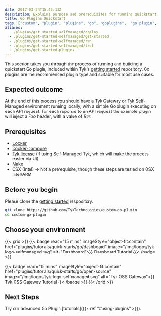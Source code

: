 ```yaml
---
date: 2017-03-24T15:45:13Z
description: Explains purpose and prerequisites for running quickstart Go plugin
title: Go Plugins Quickstart
tags: ["custom", "plugin", "plugins", "go", "goplugins",  "go plugin", "tyk go plugin", "golang plugin"]
aliases:
  - /plugins/get-started-selfmanaged/deploy
  - /plugins/get-started-selfmanaged/get-started
  - /plugins/get-started-selfmanaged/run
  - /plugins/get-started-selfmanaged/test
  - /plugins/get-started-plugins
---
```


This section takes you through the process of running and building a quickstart Go plugin, included within Tyk's [getting started](https://github.com/TykTechnologies/custom-go-plugin) repository. Go plugins are the recommended plugin type and suitable for most use cases.

## Expected outcome

At the end of this process you should have a Tyk Gateway or Tyk Self-Managed environment running locally, with a simple Go plugin executing on each API request. For each reponse to an API request the example plugin will inject a *Foo* header, with a value of *Bar*.

## Prerequisites

- [Docker](https://docs.docker.com/get-docker/)
- [Docker-compose](https://docs.docker.com/compose/install/)
- [Tyk license](https://tyk.io/sign-up/#self) (if using Self-Managed Tyk, which will make the process easier via UI)
- [Make](https://www.gnu.org/software/make)
- OSX (Intel) -> Not a prerequisite, though these steps are tested on OSX Intel/ARM

## Before you begin

Please clone the [getting started](https://github.com/TykTechnologies/custom-go-plugin) respository.

```bash
git clone https://github.com/TykTechnologies/custom-go-plugin
cd custom-go-plugin
```

## Choose your environment

{{< grid >}}
{{< badge read="15 mins" imageStyle="object-fit:contain" href="plugins/tutorials/quick-starts/go/dashboard" image="/img/logos/tyk-logo-selfmanaged.svg" alt="Dashboard">}}
Dashboard Tutorial
{{< /badge >}}

{{< badge read="15 mins" imageStyle="object-fit:contain" href="plugins/tutorials/quick-starts/go/open-source" image="/img/logos/tyk-logo-selfmanaged.svg" alt="Tyk OSS Gateway">}}
Tyk OSS Gateway Tutorial
{{< /badge >}}
{{< /grid >}}

## Next Steps

Try our advanced Go Plugin [tutorials]({{< ref "#using-plugins" >}}).
